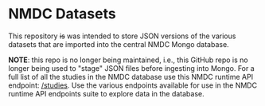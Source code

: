 # NMDC Datasets

This repository <s>is</s> was intended to store JSON versions of the various datasets that are imported into the central NMDC Mongo database.

<b>NOTE</b>: this repo is no longer being maintained, i.e., this GitHub repo is no longer being used to "stage" JSON files before ingesting into Mongo. For a full list of all the studies in the NMDC database use this NMDC runtime API endpoint: [/studies](https://api.microbiomedata.org/docs#/find/find_studies_studies_get). Use the various endpoints available for use in the NMDC runtime API endpoints suite to explore data in the database.
